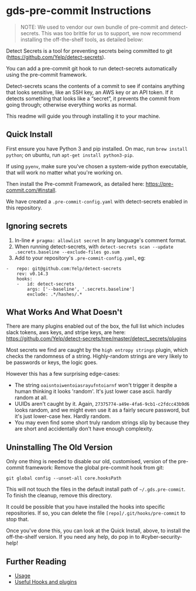 # gds-pre-commit Instructions

> NOTE: We used to vendor our own bundle of pre-commit and detect-secrets. This was too brittle for us to support, we now recommend installing the off-the-shelf tools, as detailed below:

Detect Secrets is a tool for preventing secrets being committed to git (https://github.com/Yelp/detect-secrets).

You can add a pre-commit git hook to run detect-secrets automatically using the pre-commit framework.

Detect-secrets scans the contents of a commit to see if contains anything that looks sensitive, like an SSH key, an AWS key or an API token. If it detects something that looks like a “secret”, it prevents the commit from going through; otherwise everything works as normal.

This readme will guide you through installing it to your machine.

## Quick Install

First ensure you have Python 3 and pip installed.  On mac, run
`brew install python`; on ubuntu, run `apt-get install python3-pip`.


If using `pyenv`, make sure you've chosen a system-wide python executable, that will work no matter what you're working on.

Then install the Pre-commit Framework, as detailed here: https://pre-commit.com/#install.

We have created a `.pre-commit-config.yaml` with detect-secrets enabled in this repository.

## Ignoring secrets
1. In-line `# pragma: allowlist secret` In any language's comment format.
1. When running detect-secrets, with `detect-secrets scan --update .secrets.baseline --exclude-files go.sum`
1. Add to your repository's `.pre-commit-config.yaml`, eg:
```
-   repo: git@github.com:Yelp/detect-secrets
    rev: v0.14.3
    hooks:
    -   id: detect-secrets
        args: ['--baseline', '.secrets.baseline']
        exclude: .*/hashes/.*
```

## What Works And What Doesn't

There are many plugins enabled out of the box, the full list which includes slack tokens, aws keys, and stripe keys, are here: https://github.com/Yelp/detect-secrets/tree/master/detect_secrets/plugins

Most secrets we find are caught by the `high entropy strings` plugin, which checks the randomness of a string. Highly-random strings are very likely to be passwords or keys, the logic goes.

However this has a few surprising edge-cases:
 - The string `oaisntoiwentoiasrayufntoiarnf` won't trigger it despite a human thinking it looks 'random'. It's just lower case ascii. hardly random at all.
 - UUIDs aren't caught by it. Again, `27375774-a49e-4fa6-9cb1-c2fdcc43b9d6` looks random, and we might even use it as a fairly secure password, but it's just lower-case hex. Hardly random.
 - You may even find some short truly random strings slip by because they are short and accidentally don't have enough complexity.

## Uninstalling The Old Version
Only one thing is needed to disable our old, customised, version of the pre-commit framework: Remove the global pre-commit hook from git:

``` shell
git global config --unset-all core.hooksPath
```

This will not touch the files in the default install path of `~/.gds.pre-commit`. To finish the cleanup, remove this directory.

It could be possible that you have installed the hooks into specific repositories. If so, you can delete the file `[repo]/.git/hooks/pre-commit` to stop that.

Once you've done this, you can look at the Quick Install, above, to install the off-the-shelf version. If you need any help, do pop in to #cyber-security-help!

## Further Reading

 - [Usage](usage.md)
 - [Useful Hooks and plugins](pre-commit-plugins.md)
